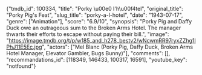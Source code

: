 {"tmdb_id": 100334, "title": "Porky \u00e0 l'h\u00f4tel", "original_title": "Porky Pig's Feat", "slug_title": "porky-a-l-hotel", "date": "1943-07-17", "genre": ["Animation"], "score": "6.9/10", "synopsis": "Porky Pig and Daffy Duck owe an outrageous sum to the Broken Arms Hotel. The manager thwarts their efforts to escape without paying their bill.", "image": "https://image.tmdb.org/t/p/w185_and_h278_bestv2/wNcwmRR97ryxZZhg1lPhJ11E5Ec.jpg", "actors": ["Mel Blanc (Porky Pig, Daffy Duck, Broken Arms Hotel Manager, Elevator Gambler, Bugs Bunny)"], "comments": [], "recommandations_id": [118349, 146433, 100317, 16591], "youtube_key": "notfound"}